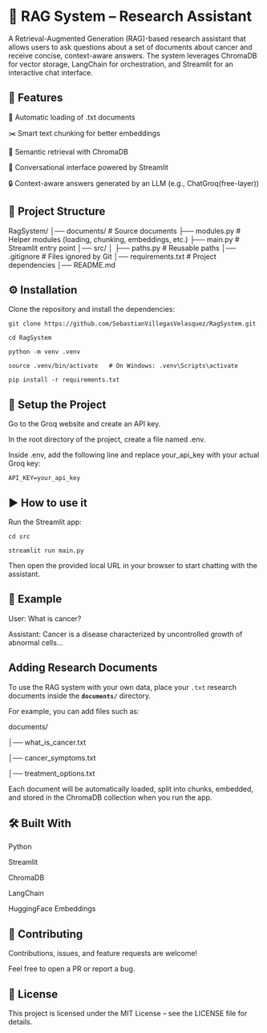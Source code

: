 # 📘 RAG System – Research Assistant

A Retrieval-Augmented Generation (RAG)-based research assistant that allows users to ask questions about a set of documents about cancer and receive concise, context-aware answers.
The system leverages ChromaDB for vector storage, LangChain for orchestration, and Streamlit for an interactive chat interface.

## 🚀 Features

📂 Automatic loading of .txt documents

✂️ Smart text chunking for better embeddings

🧠 Semantic retrieval with ChromaDB

💬 Conversational interface powered by Streamlit

🔒 Context-aware answers generated by an LLM (e.g., ChatGroq(free-layer))

## 📂 Project Structure

RagSystem/ 
│── documents/             # Source documents
├── modules.py             # Helper modules (loading, chunking, embeddings, etc.)
├── main.py                # Streamlit entry point
│── src/
│   ├── paths.py           # Reusable paths
│── .gitignore             # Files ignored by Git
│── requirements.txt       # Project dependencies
│── README.md

## ⚙️ Installation

Clone the repository and install the dependencies:

`git clone https://github.com/SebastianVillegasVelasquez/RagSystem.git`

`cd RagSystem`

`python -m venv .venv`

`source .venv/bin/activate   # On Windows: .venv\Scripts\activate`

`pip install -r requirements.txt`

## 🔑 Setup the Project

Go to the Groq website
and create an API key.

In the root directory of the project, create a file named .env.

Inside .env, add the following line and replace your_api_key with your actual Groq key:

`API_KEY=your_api_key`


## ▶️ How to use it

Run the Streamlit app:

`cd src`

`streamlit run main.py`


Then open the provided local URL in your browser to start chatting with the assistant.

## 📖 Example

User: What is cancer?

Assistant: Cancer is a disease characterized by uncontrolled growth of abnormal cells...

## Adding Research Documents

To use the RAG system with your own data, place your `.txt` research documents inside the **`documents/`** directory.

For example, you can add files such as:

documents/

│── what_is_cancer.txt

│── cancer_symptoms.txt

│── treatment_options.txt

Each document will be automatically loaded, split into chunks, embedded, and stored in the ChromaDB collection when you run the app.


## 🛠️ Built With

Python

Streamlit

ChromaDB

LangChain

HuggingFace Embeddings

## 🤝 Contributing

Contributions, issues, and feature requests are welcome!

Feel free to open a PR or report a bug.

## 📜 License

This project is licensed under the MIT License – see the LICENSE
 file for details.

